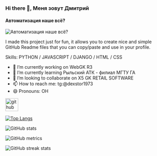 ### Hi there 👋, Меня зовут Дмитрий
#### Автоматизация наше всё? 
![Автоматизация наше всё? ](https://arturssmirnovs.github.io/github-profile-readme-generator/images/banner.png)

I made this project just for fun, it allows you to create nice and simple GitHub Readme files that you can copy/paste and use in your profile.

Skills: PYTHON / JAVASCRIPT / DJANGO / HTML / CSS

- 🔭 I’m currently working on WebGK R3 
- 🌱 I’m currently learning Рыльский АТК - филиал МГТУ ГА 
- 👯 I’m looking to collaborate on X5 GK RETAIL SOFTWARE 
- 📫 How to reach me: tg:@dexstor1973 
- 😄 Pronouns: ОН 


[<img src='https://cdn.jsdelivr.net/npm/simple-icons@3.0.1/icons/github.svg' alt='github' height='40'>](https://github.com/MrDexstor)  

[![Top Langs](https://github-readme-stats.vercel.app/api/top-langs/?username=MrDexstor)](https://github.com/anuraghazra/github-readme-stats)

![GitHub stats](https://github-readme-stats.vercel.app/api?username=MrDexstor&show_icons=true)  

![GitHub metrics](https://metrics.lecoq.io/MrDexstor)  

![GitHub streak stats](https://streak-stats.demolab.com/?user=MrDexstor)  

